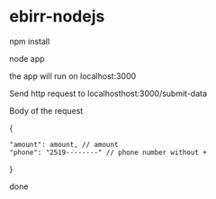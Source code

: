 # ebirr-nodejs

npm install

node app

the app will run on localhost:3000

Send http request to localhosthost:3000/submit-data

Body of the request

{
    
    "amount": amount, // amount
    "phone": "2519--------" // phone number without +
}


done
